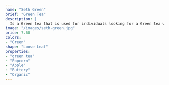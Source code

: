 ```yaml
---
name: "Seth Green"
brief: "Green Tea"
description: |
  Is a Green tea that is used for individuals looking for a Green tea with zing. Want to chill out with your friends and enjoy a film? This is the ideal brew to keep you alert till the end.
image: "/images/seth-green.jpg"
price: 7.60
colors:
- "Green"
shape: "Loose Leaf"
properties:
- "green tea"
- "Popcorn"
- "Apple"
- "Buttery"
- "Organic"
---
```

